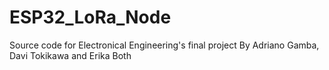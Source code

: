 # ESP32_LoRa_Node
Source code for Electronical Engineering's final project
By Adriano Gamba, Davi Tokikawa and Erika Both
